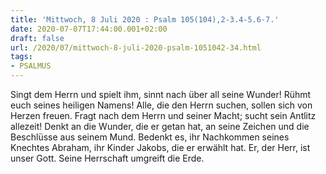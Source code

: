 ```yaml
---
title: 'Mittwoch, 8 Juli 2020 : Psalm 105(104),2-3.4-5.6-7.'
date: 2020-07-07T17:44:00.001+02:00
draft: false
url: /2020/07/mittwoch-8-juli-2020-psalm-1051042-34.html
tags: 
- PSALMUS
---
```


Singt dem Herrn und spielt ihm, sinnt nach über all seine Wunder! Rühmt euch seines heiligen Namens! Alle, die den Herrn suchen, sollen sich von Herzen freuen. Fragt nach dem Herrn und seiner Macht; sucht sein Antlitz allezeit! Denkt an die Wunder, die er getan hat, an seine Zeichen und die Beschlüsse aus seinem Mund. Bedenkt es, ihr Nachkommen seines Knechtes Abraham, ihr Kinder Jakobs, die er erwählt hat. Er, der Herr, ist unser Gott. Seine Herrschaft umgreift die Erde.